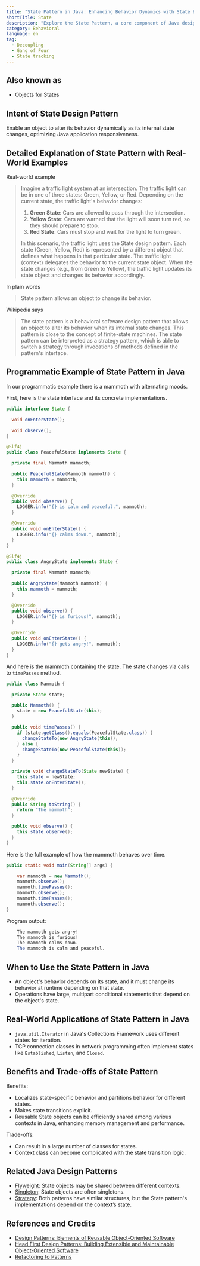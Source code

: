 ```yaml
---
title: "State Pattern in Java: Enhancing Behavior Dynamics with State Encapsulation"
shortTitle: State
description: "Explore the State Pattern, a core component of Java design patterns that enables dynamic behavior change in objects with internal state shifts. Includes real-world examples, applicability, benefits, and detailed code snippets."
category: Behavioral
language: en
tag:
  - Decoupling
  - Gang of Four
  - State tracking
---
```


## Also known as

* Objects for States

## Intent of State Design Pattern

Enable an object to alter its behavior dynamically as its internal state changes, optimizing Java application
responsiveness.

## Detailed Explanation of State Pattern with Real-World Examples

Real-world example

> Imagine a traffic light system at an intersection. The traffic light can be in one of three states: Green, Yellow, or
> Red. Depending on the current state, the traffic light's behavior changes:
>
> 1. **Green State**: Cars are allowed to pass through the intersection.
> 2. **Yellow State**: Cars are warned that the light will soon turn red, so they should prepare to stop.
> 3. **Red State**: Cars must stop and wait for the light to turn green.
>
> In this scenario, the traffic light uses the State design pattern. Each state (Green, Yellow, Red) is represented by a
> different object that defines what happens in that particular state. The traffic light (context) delegates the behavior
> to the current state object. When the state changes (e.g., from Green to Yellow), the traffic light updates its state
> object and changes its behavior accordingly.

In plain words

> State pattern allows an object to change its behavior.

Wikipedia says

> The state pattern is a behavioral software design pattern that allows an object to alter its behavior when its
> internal state changes. This pattern is close to the concept of finite-state machines. The state pattern can be
> interpreted as a strategy pattern, which is able to switch a strategy through invocations of methods defined in the
> pattern's interface.

## Programmatic Example of State Pattern in Java

In our programmatic example there is a mammoth with alternating moods.

First, here is the state interface and its concrete implementations.

```java
public interface State {

  void onEnterState();

  void observe();
}
```

```java
@Slf4j
public class PeacefulState implements State {

  private final Mammoth mammoth;

  public PeacefulState(Mammoth mammoth) {
    this.mammoth = mammoth;
  }

  @Override
  public void observe() {
    LOGGER.info("{} is calm and peaceful.", mammoth);
  }

  @Override
  public void onEnterState() {
    LOGGER.info("{} calms down.", mammoth);
  }
}
```

```java
@Slf4j
public class AngryState implements State {

  private final Mammoth mammoth;

  public AngryState(Mammoth mammoth) {
    this.mammoth = mammoth;
  }

  @Override
  public void observe() {
    LOGGER.info("{} is furious!", mammoth);
  }

  @Override
  public void onEnterState() {
    LOGGER.info("{} gets angry!", mammoth);
  }
}
```

And here is the mammoth containing the state. The state changes via calls to `timePasses` method.

```java
public class Mammoth {

  private State state;

  public Mammoth() {
    state = new PeacefulState(this);
  }

  public void timePasses() {
    if (state.getClass().equals(PeacefulState.class)) {
      changeStateTo(new AngryState(this));
    } else {
      changeStateTo(new PeacefulState(this));
    }
  }

  private void changeStateTo(State newState) {
    this.state = newState;
    this.state.onEnterState();
  }

  @Override
  public String toString() {
    return "The mammoth";
  }

  public void observe() {
    this.state.observe();
  }
}
```

Here is the full example of how the mammoth behaves over time.

```java
public static void main(String[] args) {

    var mammoth = new Mammoth();
    mammoth.observe();
    mammoth.timePasses();
    mammoth.observe();
    mammoth.timePasses();
    mammoth.observe();
}
```

Program output:

```java
    The mammoth gets angry!
    The mammoth is furious!
    The mammoth calms down.
    The mammoth is calm and peaceful.
```

## When to Use the State Pattern in Java

* An object's behavior depends on its state, and it must change its behavior at runtime depending on that state.
* Operations have large, multipart conditional statements that depend on the object's state.

## Real-World Applications of State Pattern in Java

* `java.util.Iterator` in Java's Collections Framework uses different states for iteration.
* TCP connection classes in network programming often implement states like `Established`, `Listen`, and `Closed`.

## Benefits and Trade-offs of State Pattern

Benefits:

* Localizes state-specific behavior and partitions behavior for different states.
* Makes state transitions explicit.
* Reusable State objects can be efficiently shared among various contexts in Java, enhancing memory management and
  performance.

Trade-offs:

* Can result in a large number of classes for states.
* Context class can become complicated with the state transition logic.

## Related Java Design Patterns

* [Flyweight](https://java-design-patterns.com/patterns/flyweight/): State objects may be shared between different
  contexts.
* [Singleton](https://java-design-patterns.com/patterns/singleton/): State objects are often singletons.
* [Strategy](https://java-design-patterns.com/patterns/strategy/): Both patterns have similar structures, but the State
  pattern's implementations depend on the context’s state.

## References and Credits

* [Design Patterns: Elements of Reusable Object-Oriented Software](https://amzn.to/3w0pvKI)
* [Head First Design Patterns: Building Extensible and Maintainable Object-Oriented Software](https://amzn.to/49NGldq)
* [Refactoring to Patterns](https://amzn.to/3VOO4F5)
